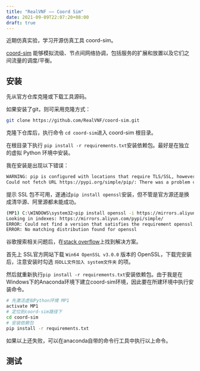 ```yaml
---
title: "RealVNF —— Coord Sim"
date: 2021-09-09T22:07:20+08:00
draft: true
---
```


近期仿真实验，学习开源仿真工具 coord-sim。

[coord-sim](https://github.com/RealVNF/coord-sim) 能够模拟流级、节点间网络协调，包括服务的扩展和放置以及它们之间流量的调度/平衡。

## 安装

先从官方仓库克隆或下载工具源码。

如果安装了git，则可采用克隆方式：

```bash
git clone https://github.com/RealVNF/coord-sim.git
```

克隆下仓库后，执行命令 `cd coord-sim`进入 coord-sim 根目录。

在根目录下执行 `pip install -r requirements.txt`安装依赖包。最好是在独立的虚拟 Python 环境中安装。

我在安装是出现以下错误：

```bash
WARNING: pip is configured with locations that require TLS/SSL, however the ssl module in Python is not available.
Could not fetch URL https://pypi.org/simple/pip/: There was a problem confirming the ssl certificate: HTTPSConnectionPoopip/ (Caused by SSLError("Can't connect to HTTPS URL because the SSL module is not available.")) - skipping
```

提示 SSL 包不可用，遂通过`pip install openssl`安装，但不管是官方源还是换成清华源、阿里源都未能成功。

```bash
(MP1) C:\WINDOWS\system32>pip install openssl -i https://mirrors.aliyun.com/pypi/simple/
Looking in indexes: https://mirrors.aliyun.com/pypi/simple/
ERROR: Could not find a version that satisfies the requirement openssl (from versions: none)
ERROR: No matching distribution found for openssl
```

谷歌搜索相关问题后，在[stack overflow](https://stackoverflow.com/questions/41328451/ssl-module-in-python-is-not-available-when-installing-package-with-pip3)上找到解决方案。

首先上 SSL官方网站下载 `Win64 OpenSSL v3.0.0` 版本的 OpenSSL，下载完安装后，注意安装时勾选 `将DLL文件加入 system文件夹` 的项。

然后就重新执行`pip install -r requirements.txt`安装依赖包。由于我是在Windows下的Anaconda环境下建立coord-sim环境，因此要在所建环境中执行安装命令。
```bash
# 先激活虚拟Python环境 MP1
activate MP1
# 定位到coord-sim路径下
cd coord-sim
# 安装依赖包
pip install -r requirements.txt
```
如果以上还失败，可以在anaconda自带的命令行工具中执行以上命令。

## 测试

